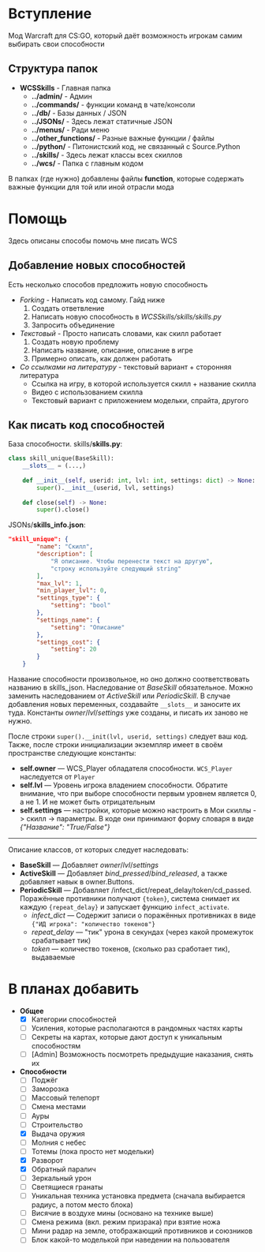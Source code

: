 # Вступление
Мод Warcraft для CS:GO, который даёт возможность игрокам самим выбирать свои способности

## Структура папок
* __WCSSkills__ - Главная папка
    * __../admin/__ - Админ
    * __../commands/__ - функции команд в чате/консоли
    * __../db/__ - Базы данных / JSON
    * __../JSONs/__ - Здесь лежат статичные JSON
    * __../menus/__ - Ради меню
    * __../other_functions/__ - Разные важные функции / файлы
    * __../python/__ - Питонистский код, не связанный с Source.Python
    * __../skills/__ - Здесь лежат классы всех скиллов
    * __../wcs/__ - Папка с главным кодом

В папках (где нужно) добавлены файлы **function**, которые содержать важные функции для той или иной отрасли мода

# Помощь
Здесь описаны способы помочь мне писать WCS

## Добавление новых способностей
Есть несколько способов предложить новую способность
* _Forking_ - Написать код самому. Гайд ниже
    1. Создать ответвление
    2. Написать новую способность в _WCSSkills/skills/skills.py_
    3. Запросить объединение
* _Текстовый_ - Просто написать словами, как скилл работает
    1. Создать новую проблему
    2. Написать название, описание, описание в игре
    3. Примерно описать, как должен работать
* _Со ссылками на литературу_ - текстовый вариант + сторонняя литература
    * Ссылка на игру, в которой используется скилл + название скилла
    * Видео с использованием скилла
    * Текстовый вариант с приложением модельки, спрайта, другого

## Как писать код способностей
База способности.
skills/**skills.py**:
``` python
class skill_unique(BaseSkill):
    __slots__ = (...,)
  
    def __init__(self, userid: int, lvl: int, settings: dict) -> None:
        super().__init__(userid, lvl, settings)
    
    def close(self) -> None:
        super().close()
```
JSONs/**skills_info.json**:
``` JSON
"skill_unique": {
        "name": "Скилл",
        "description": [
            "Я описание. Чтобы перенести текст на другую",
            "строку используйте следующий string"
        ],
        "max_lvl": 1,
        "min_player_lvl": 0,
        "settings_type": {
            "setting": "bool"
        },
        "settings_name": {
            "setting": "Описание"
        },
        "settings_cost": {
            "setting": 20
        }
    }
```

Название способности произвольное, но оно должно соответствовать названию в skills_json.
Наследование от _BaseSkill_ обязательное.
Можно заменить наследованием от _ActiveSkill_ или _PeriodicSkill_.
В случае добавления новых переменных, создавайте `__slots__` и заносите их туда.
Константы _owner_/_lvl_/_settings_ уже
созданы, и писать их заново не нужно.

После строки `super().__init(lvl, userid, settings)` следует ваш код.
Также, после строки инициализации экземпляр имеет в своём пространстве следующие константы:
* **self.owner** — WCS_Player обладателя способности. `WCS_Player` наследуется от `Player`
* **self.lvl** — Уровень игрока владением способности. Обратите внимание, 
что при выборе способности первым уровнем является 0, а не 1. И не может быть отрицательным
* **self.settings** — настройки, которые можно настроить в Мои скиллы -> скилл -> параметры.
В коде они принимают форму словаря в виде _{"Название": "True/False"}_
____
Описание классов, от которых следует наследовать:
* **BaseSkill** — Добавляет _owner_/_lvl_/_settings_
* **ActiveSkill** — Добавляет _bind_pressed_/_bind_released_, 
а также добавляет навык в owner.Buttons.
* **PeriodicSkill** — Добавляет /infect_dict/repeat_delay/token/cd_passed. 
Поражённые противники получают `{token}`, система снимает их каждую `{repeat_delay}` и
запускает функцию `infect_activate`.
  * _infect_dict_ — Содержит записи о поражённых противниках в виде 
`{"ИД игрока": "количество токенов"}`
  * _repeat_delay_ — "тик" урона в секундах (через какой промежуток срабатывает тик)
  * _token_ — количество токенов, (сколько раз сработает тик), выдаваемые

# В планах добавить
* **Общее**
  - [X] Категории способностей
  - [ ] Усиления, которые располагаются в рандомных частях карты
  - [ ] Секреты на картах, которые дают доступ к уникальным способностям
  - [ ] [Admin] Возможность посмотреть предыдущие наказания, снять их
* **Способности**
  - [ ] Поджёг
  - [ ] Заморозка
  - [ ] Массовый телепорт
  - [ ] Смена местами
  - [ ] Ауры
  - [ ] Строительство
  - [X] Выдача оружия
  - [ ] Молния с небес
  - [ ] Тотемы (пока просто нет модельки)
  - [X] Разворот
  - [X] Обратный паралич
  - [ ] Зеркальный урон
  - [ ] Светящиеся гранаты
  - [ ] Уникальная техника установка предмета (сначала выбирается радиус, а потом место блока)
  - [ ] Висячие в воздухе мины (основано на технике выше)
  - [ ] Смена режима (вкл. режим призрака) при взятие ножа
  - [ ] Мини радар на земле, отображающий противников и союзников
  - [ ] Блок какой-то моделькой при наведении на пользователя

